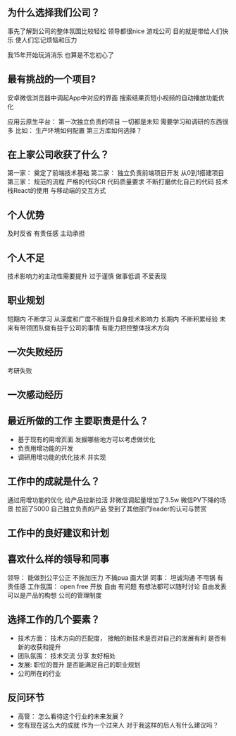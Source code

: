 ## 为什么选择我们公司？
事先了解到公司的整体氛围比较轻松 
领导都很nice
游戏公司 目的就是带给人们快乐 使人们忘记烦恼和压力

我15年开始玩消消乐 也算是不忘初心了
## 最有挑战的一个项目?
安卓微信浏览器中调起App中对应的界面
搜索结果页短小视频的自动播放功能优化

应用云原生平台：
第一次独立负责的项目 一切都是未知 需要学习和调研的东西很多
比如： 生产环境如何配置 
第三方库如何选择？
## 在上家公司收获了什么？
第一家： 奠定了前端技术基础
第二家： 独立负责前端项目开发 从0到1搭建项目 
第三家： 规范的流程 严格的代码CR 代码质量要求 不断打磨优化自己的代码 技术栈React的使用 与移动端的交互方式
## 个人优势
及时反省 有责任感 主动承担
## 个人不足
技术影响力的主动性需要提升
过于谨慎
做事低调 不爱表现
## 职业规划
短期内 不断学习 从深度和广度不断提升自身技术影响力
长期内 不断积累经验 未来有带领团队做有益于公司的事情 有能力把控整体技术方向
## 一次失败经历
考研失败
## 一次感动经历
## 最近所做的工作 主要职责是什么？
* 基于现有的用增页面 发掘哪些地方可以考虑做优化
* 负责用增功能的开发
* 调研用增功能的优化技术 并实现
## 工作中的成就是什么？
通过用增功能的优化 给产品拉新拉活 非微信调起量增加了3.5w  微信PV下降的场景 拉回了5000
自己独立负责的产品 受到了其他部门leader的认可与赞赏

## 工作中的良好建议和计划
## 喜欢什么样的领导和同事
领导： 能做到公平公正 不施加压力 不搞pua 画大饼
同事： 坦诚沟通 不甩锅 有责任感
工作氛围： open free 开放 自由 有问题 有想法都可以随时讨论 自由发表
可以是产品的构想 公司的管理制度 
## 选择工作的几个要素？
* 技术方面： 技术方向的匹配度， 接触的新技术是否对自己的发展有利 是否有新的收获和提升
* 团队氛围： 技术交流 分享  友好相处
* 发展: 职位的晋升 是否能满足自己的职业规划
* 公司所在的行业

## 反问环节

* 高管： 怎么看待这个行业的未来发展？
* 您有现在这么大的成就 作为一个过来人 对于我这样的后人有什么建议吗？